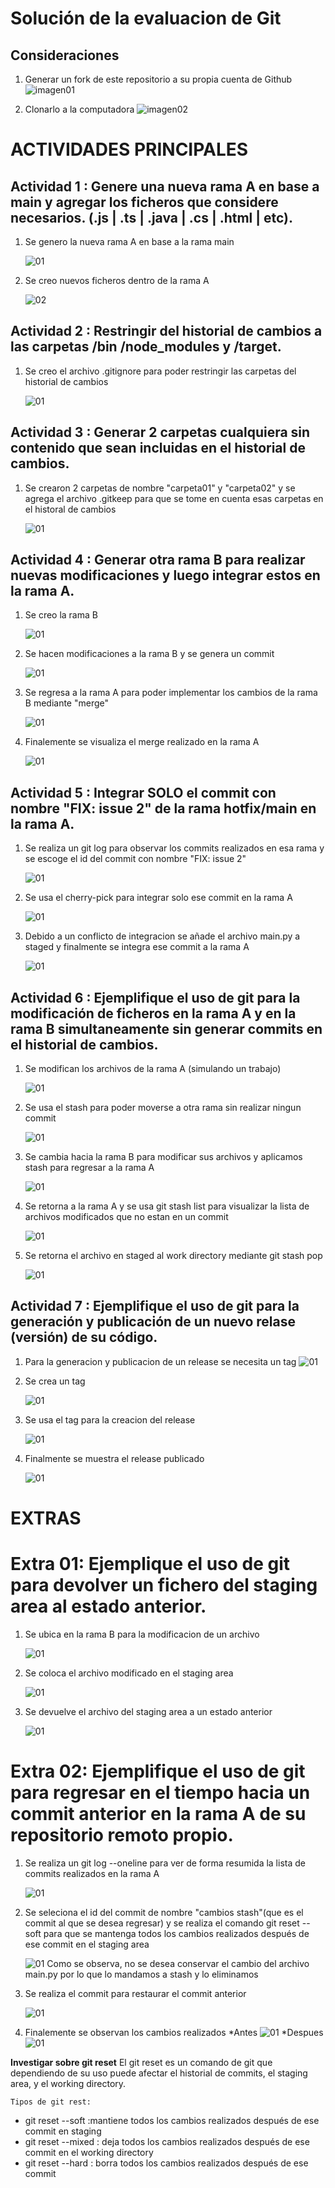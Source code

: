 # Solución de la evaluacion de Git

## Consideraciones

1. Generar un fork de este repositorio a su propia cuenta de Github
    ![imagen01](./images/generar_fork.png)

2. Clonarlo a la computadora
    ![imagen02](./images/clonarndo_desde_github.png)

# ACTIVIDADES PRINCIPALES

## Actividad 1 : Genere una nueva rama A en base a main y agregar los ficheros que considere necesarios. (.js | .ts | .java | .cs | .html | etc).

1. Se genero la nueva rama A en base a la rama main

    ![01](./images/generando_la_nueva_rama_A.png)

2. Se creo nuevos ficheros dentro de la rama A

    ![02](./images/agregando_ficheros_necesarios.png)

## Actividad 2 : Restringir del historial de cambios a las carpetas /bin /node_modules y /target.

1. Se creo el archivo .gitignore para poder restringir las carpetas del historial de cambios

    ![01](./images/restringir_el_historial_de_cambios.png)

## Actividad 3 : Generar 2 carpetas cualquiera sin contenido que sean incluidas en el historial de cambios.

1. Se crearon 2 carpetas de nombre "carpeta01" y "carpeta02" y se agrega el archivo .gitkeep para que se tome en cuenta esas carpetas en el historal de cambios

    ![01](./images/generando_carpetas.png)

## Actividad 4 : Generar otra rama B para realizar nuevas modificaciones y luego integrar estos en la rama A.

1. Se creo la rama B 

    ![01](./images/generando_la_nueva_rama_B.png)

2. Se hacen modificaciones a la rama B y se genera un commit

    ![01](./images/modificaciones_en_la_rama_B.png)

3.  Se regresa a la rama A para poder implementar los cambios de la rama B mediante "merge"

    ![01](./images/integrar_los_cambios_de_la_rama_B_en_la_rama_A.png)

4. Finalemente se visualiza el merge realizado en la rama A

    ![01](./images/visualizacion_del_merge_realizado.png)

## Actividad 5 : Integrar SOLO el commit con nombre "FIX: issue 2" de la rama hotfix/main en la rama A.

1. Se realiza un git log para observar los commits realizados en esa rama  y se escoge el id del commit con nombre "FIX: issue 2"

    ![01](./images/detalles_de_cada_commit_del_hot-fix.png)

2. Se usa el cherry-pick para integrar solo ese commit en la rama A

    ![01](./images/uso_del_cherry-pick.png)

3. Debido a un conflicto de integracion se añade el archivo main.py a staged y finalmente se integra ese commit a la rama A

    ![01](./images/integracion_de_un_solo_commit_a_la_rama__A.png)

## Actividad 6 : Ejemplifique el uso de git para la modificación de ficheros en la rama A y en la rama B simultaneamente sin generar commits en el historial de cambios.

1. Se modifican los archivos de la rama A (simulando un trabajo)

    ![01](./images/modificacion_de_ficheros_en_la_rama_A.png)

2. Se usa el stash para poder moverse a otra rama sin realizar ningun commit

    ![01](./images/aplicando_stash_para_trabajar_en_otra_rama.png)

3. Se cambia hacia la rama B para modificar sus archivos y aplicamos stash para regresar a la rama A

    ![01](./images/modificando_y_aplicando_stash_para_regresar_a_otra_rama.png)

4. Se retorna a la rama A y se usa git stash list para visualizar la lista de archivos modificados que no estan en un commit

    ![01](./images/lista_de_stash.png)

5. Se retorna el archivo en staged al work directory mediante  git stash pop 

    ![01](./images/retomando_los_cambios_en_A.png)

## Actividad 7 : Ejemplifique el uso de git para la generación y publicación de un nuevo relase (versión) de su código.

1. Para la generacion y publicacion de un release se necesita un tag
    ![01](./images/sin_tag.png)

2. Se crea un tag 

    ![01](./images/creacion_del_tag.png)

3. Se usa el tag para la creacion del release 

    ![01](./images/uso_del_tag_existente_para_la_creacion_del_release.png)

4. Finalmente se muestra el release publicado

    ![01](./images/release_creado.png)

# EXTRAS

# Extra 01: Ejemplique el uso de git para devolver un fichero del staging area al estado anterior.

1. Se ubica en la rama B para la modificacion de un archivo 

    ![01](./images/archivo_modificado_en_staged.png)

2. Se coloca el archivo modificado en el staging area

    ![01](./images/archivo_modificado_en_staged_2.png)

3. Se devuelve el archivo del staging area a un estado anterior

    ![01](./images/archivo_fuera_de_staged.png)

# Extra 02: Ejemplifique el uso de git para regresar en el tiempo hacia un commit anterior en la rama A de su repositorio remoto propio.

1. Se realiza un git log --oneline para ver de forma resumida la lista de commits realizados en la rama A

    ![01](./images/lista_de_commits_de_la_rama_A.png)

2. Se seleciona el id del commit de nombre "cambios stash"(que es el commit al que se desea regresar) y se realiza el comando git reset --soft para que se mantenga todos los cambios realizados después de ese commit en el staging area

    ![01](./images/uso_del_restore_soft.png)
    Como se observa, no se desea conservar el cambio del archivo main.py por lo que lo mandamos a stash y lo eliminamos 

3. Se realiza el commit para restaurar el commit anterior 

    ![01](./images/regresando_al_commit_anterior.png)

4. Finalemente se observan los cambios realizados
    *Antes
    ![01](./images/antes.png)
    *Despues
    ![01](./images/despues.png)

**Investigar sobre git reset**
    El git reset es un comando de git que dependiendo de su uso puede afectar el historial de commits, el staging area, y el working directory.

    Tipos de git rest:
* git reset --soft <commit> :mantiene todos los cambios realizados después de ese commit en staging
* git reset --mixed <commit> : deja todos los cambios realizados después de ese commit en el working directory
* git reset --hard <commit> : borra todos los cambios realizados después de ese commit
